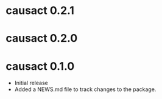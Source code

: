 # causact 0.2.1

# causact 0.2.0

# causact 0.1.0

* Initial release
* Added a NEWS.md file to track changes to the package.
